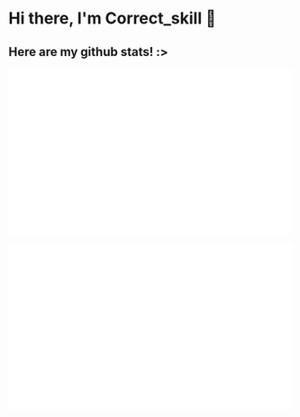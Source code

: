 # Hi there, I'm Correct_skill 👋


## Here are my github stats! :>
![Github Stats](https://github.com/Correct-skill/github-stats/blob/master/generated/overview.svg)

![Top Langs](https://github.com/Correct-skill/github-stats/blob/master/generated/languages.svg)
